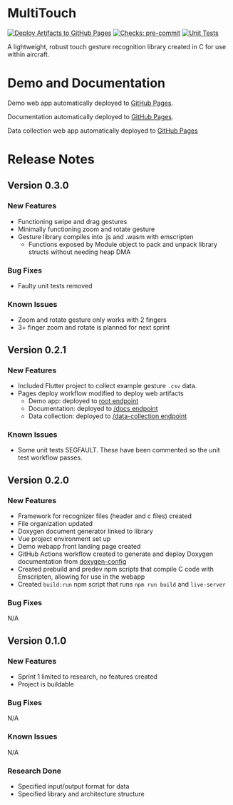 # MultiTouch
[![Deploy Artifacts to GitHub Pages](https://github.com/Russell-Newton/MultiTouch/actions/workflows/pages_deploy.yml/badge.svg)](https://russell-newton.github.io/MultiTouch/)
[![Checks: pre-commit](https://github.com/Russell-Newton/MultiTouch/actions/workflows/pre-commit.yml/badge.svg)](https://github.com/Russell-Newton/MultiTouch/actions/workflows/pre-commit.yml)
[![Unit Tests](https://github.com/Russell-Newton/MultiTouch/actions/workflows/run_tests.yml/badge.svg)](https://github.com/Russell-Newton/MultiTouch/actions/workflows/run_tests.yml)

A lightweight, robust touch gesture recognition library created in C for use within aircraft.

# Demo and Documentation
Demo web app automatically deployed to [GitHub Pages](https://russell-newton.github.io/Team-2135-Graphics-Applications-for-Transparent-Electronic-Displays/).

Documentation automatically deployed to [GitHub Pages](https://russell-newton.github.io/Team-2135-Graphics-Applications-for-Transparent-Electronic-Displays/docs).

Data collection web app automatically deployed to [GitHub Pages](https://russell-newton.github.io/Team-2135-Graphics-Applications-for-Transparent-Electronic-Displays/data-collection)

# Release Notes

## Version 0.3.0
### New Features
* Functioning swipe and drag gestures
* Minimally functioning zoom and rotate gesture
* Gesture library compiles into .js and .wasm with emscripten
  * Functions exposed by Module object to pack and unpack library structs without needing heap DMA

### Bug Fixes
* Faulty unit tests removed

### Known Issues
* Zoom and rotate gesture only works with 2 fingers
* 3+ finger zoom and rotate is planned for next sprint

## Version 0.2.1
### New Features
* Included Flutter project to collect example gesture `.csv` data.
* Pages deploy workflow modified to deploy web artifacts
  * Demo app: deployed to [root endpoint](https://russell-newton.github.io/Team-2135-Graphics-Applications-for-Transparent-Electronic-Displays/)
  * Documentation: deployed to [/docs endpoint](https://russell-newton.github.io/Team-2135-Graphics-Applications-for-Transparent-Electronic-Displays/docs)
  * Data collection: deployed to [/data-collection endpoint](https://russell-newton.github.io/Team-2135-Graphics-Applications-for-Transparent-Electronic-Displays/data-collection)
### Known Issues
* Some unit tests SEGFAULT. These have been commented so the unit test workflow passes.

## Version 0.2.0
### New Features
* Framework for recognizer files (header and c files) created
* File organization updated
* Doxygen document generator linked to library
* Vue project environment set up
* Demo webapp front landing page created
* GitHub Actions workflow created to generate and deploy Doxygen documentation from [doxygen-config](doxygen-config)
* Created prebuild and predev npm scripts that compile C code with Emscripten, allowing for use in the webapp
* Created `build:run` npm script that runs `npm run build` and `live-server`
### Bug Fixes
N/A

## Version 0.1.0
### New Features
* Sprint 1 limited to research, no features created
* Project is buildable
### Bug Fixes
N/A
### Known Issues
N/A

### Research Done
* Specified input/output format for data
* Specified library and architecture structure
